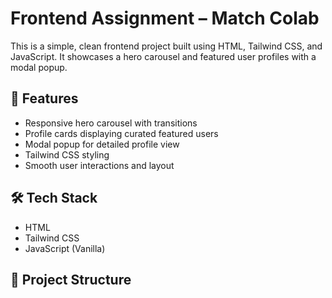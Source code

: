 # Frontend Assignment – Match Colab

This is a simple, clean frontend project built using HTML, Tailwind CSS, and JavaScript. It showcases a hero carousel and featured user profiles with a modal popup.

## 🚀 Features

- Responsive hero carousel with transitions
- Profile cards displaying curated featured users
- Modal popup for detailed profile view
- Tailwind CSS styling
- Smooth user interactions and layout

## 🛠️ Tech Stack

- HTML
- Tailwind CSS
- JavaScript (Vanilla)

## 📁 Project Structure

